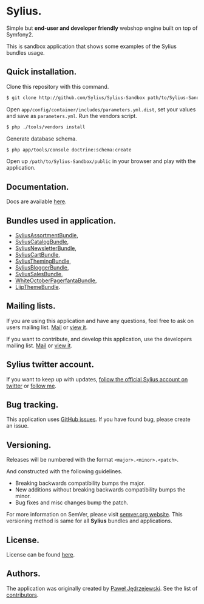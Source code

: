 Sylius.
=======

Simple but **end-user and developer friendly** webshop engine built on top of Symfony2.

This is sandbox application that shows some examples of the Sylius bundles usage.

Quick installation.
-------------

Clone this repository with this command.

``` bash
$ git clone http://github.com/Sylius/Sylius-Sandbox path/to/Sylius-Sandbox
```

Open `app/config/container/includes/parameters.yml.dist`, set your values and save as `parameters.yml`.
Run the vendors script.

``` bash
$ php ./tools/vendors install
```

Generate database schema.

``` bash
$ php app/tools/console doctrine:schema:create
```

Open up ``/path/to/Sylius-Sandbox/public`` in your browser and play with the application.

Documentation.
--------------

Docs are available [here](https://github.com/Sylius/Sylius-Sandbox/blob/master/doc/index.md).

Bundles used in application.
----------------------------

* [SyliusAssortmentBundle](http://github.com/Sylius/SyliusAssortmentBundle),
* [SyliusCatalogBundle](http://github.com/Sylius/SyliusCatalogBundle),
* [SyliusNewsletterBundle](http://github.com/Sylius/SyliusNewsletterBundle),
* [SyliusCartBundle](http://github.com/Sylius/SyliusCartBundle),
* [SyliusThemingBundle](http://github.com/Sylius/SyliusThemingBundle),
* [SyliusBloggerBundle](http://github.com/Sylius/SyliusBloggerBundle),
* [SyliusSalesBundle](http://github.com/Sylius/SyliusSalesBundle),
* [WhiteOctoberPagerfantaBundle](http://github.com/whiteoctober/WhiteOctoberPagerfantaBundle),
* [LiipThemeBundle](http://github.com/liip/LiipThemeBundle).

Mailing lists.
--------------

If you are using this application and have any questions, feel free to ask on users mailing list.
[Mail](mailto:sylius@googlegroups.com) or [view it](http://groups.google.com/group/sylius).

If you want to contribute, and develop this application, use the developers mailing list.
[Mail](mailto:sylius-dev@googlegroups.com) or [view it](http://groups.google.com/group/sylius-dev).

Sylius twitter account.
-----------------------

If you want to keep up with updates, [follow the official Sylius account on twitter](http://twitter.com/_Sylius) 
or [follow me](http://twitter.com/pjedrzejewski).

Bug tracking.
-------------

This application uses [GitHub issues](https://github.com/Sylius/SyliusThemingBundle/issues).
If you have found bug, please create an issue.

Versioning.
-----------

Releases will be numbered with the format `<major>.<minor>.<patch>`.

And constructed with the following guidelines.

* Breaking backwards compatibility bumps the major.
* New additions without breaking backwards compatibility bumps the minor.
* Bug fixes and misc changes bump the patch.

For more information on SemVer, please visit [semver.org website](http://semver.org/).
This versioning method is same for all **Sylius** bundles and applications.

License.
--------

License can be found [here](https://github.com/Sylius/Sylius-Sandbox/blob/master/LICENSE).

Authors.
--------

The application was originally created by [Paweł Jędrzejewski](http://diweb.pl).
See the list of [contributors](http://github.com/Sylius/Sylius-Sandbox/contributors).
